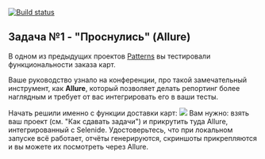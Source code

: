 [![Build status](https://ci.appveyor.com/api/projects/status/fgjfr0m0rgjtbh6a/branch/main?svg=true)](https://ci.appveyor.com/project/Plushcake/allure/branch/main)

## Задача №1 - "Проснулись" (Allure)

В одном из предыдущих проектов [Patterns](https://github.com/netology-code/aqa-homeworks/tree/master/patterns) вы тестировали функциональности заказа карт.

Ваше руководство узнало на конференции, про такой замечательный инструмент, как **Allure**, который позволяет делать репортинг более наглядным и требует от вас интегрировать его в ваши тесты.

Начать решили именно с функции доставки карт:
![](https://github.com/netology-code/aqa-homeworks/blob/master/reporting/pic/order.png?raw=true)
Вам нужно: взять ваш проект (см. "Как сдавать задачи") и прикрутить туда Allure, интегрированный с Selenide. Удостоверьтесь, что при локальном запуске всё работает, отчёты генерируются, скриншоты прикрепляются и вы можете их посмотреть через Allure.